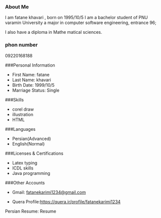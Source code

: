 ### About Me
I am fatane khavari  , born on 1995/10/5
I am a bachelor student of PNU varamin University a major in computer software engineering, entrance 96;

I also have a diploma in Mathe matical sciences.

### phon number
09220168188

###Personal Information
- First Name: fatane
- Last Name: khavari
- Birth Date: 1999/10/5
- Marriage Status: Single


###Skills
- corel draw
- illustration
- HTML


###Languages
- Persian(Advanced)
- English(Normal)

###Licenses & Certifications
+ Latex typing
+ ICDL skills
+ Java programming


###Other Accounts

- Gmail: fatanekarimi1234@gmail.com

- Quera Profile:https://quera.ir/profile/fatanekarimi1234

Persian Resume: Resume
